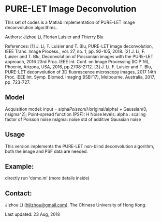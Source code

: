 PURE-LET Image Deconvolution
=============
This set of codes is a Matlab implementation of PURE-LET image deconvolution algorithms. 

Authors: Jizhou Li, Florian Luisier and Thierry Blu

References:
    [1] J. Li, F. Luisier and T. Blu, PURE-LET image deconvolution, IEEE Trans. Image Process., 
        vol. 27, no. 1, pp. 92-105, 2018.
    [2] J. Li, F. Luisier and T. Blu, Deconvolution of Poissonian images with the PURE-LET approach, 
        2016 23rd Proc. IEEE Int. Conf. on Image Processing (ICIP'16), Phoenix, Arizona, USA, 2016, pp.2708-2712.
    [3] J. Li, F. Luisier and T. Blu, PURE-LET deconvolution of 3D fluorescence microscopy images, 
        2017 14th Proc. IEEE Int. Symp. Biomed. Imaging (ISBI'17), Melbourne, Australia, 2017, pp. 723-727.
  
Model
-----------  
Acquisition model: input = alpha*Poisson(H*original/alpha) + Gaussian(0, nsigma^2);
Point-spread function (PSF): H
Noise levels:
    alpha : scaling factor of Poisson noise
    nsigma: noise std of additive Gaussian noise
 
Usage
-----------
This version implements the PURE-LET non-blind deconvolution algorithm, both the image and PSF data are needed.

Example:
-----------
directly run 'demo.m' (more details inside)

Contact:
-----------
Jizhou Li (hijizhou@gmail.com), The Chinese University of Hong Kong.

Last updated: 23 Aug, 2018